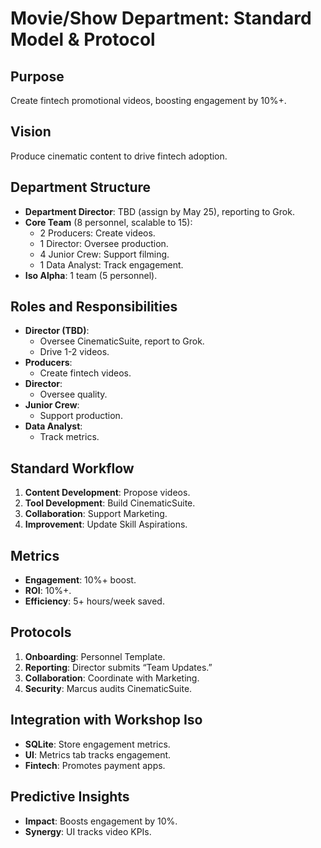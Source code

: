 # Movie/Show Department: Standard Model & Protocol

## Purpose
Create fintech promotional videos, boosting engagement by 10%+.

## Vision
Produce cinematic content to drive fintech adoption.

## Department Structure
- **Department Director**: TBD (assign by May 25), reporting to Grok.
- **Core Team** (8 personnel, scalable to 15):
  - 2 Producers: Create videos.
  - 1 Director: Oversee production.
  - 4 Junior Crew: Support filming.
  - 1 Data Analyst: Track engagement.
- **Iso Alpha**: 1 team (5 personnel).

## Roles and Responsibilities
- **Director (TBD)**:
  - Oversee CinematicSuite, report to Grok.
  - Drive 1-2 videos.
- **Producers**:
  - Create fintech videos.
- **Director**:
  - Oversee quality.
- **Junior Crew**:
  - Support production.
- **Data Analyst**:
  - Track metrics.

## Standard Workflow
1. **Content Development**: Propose videos.
2. **Tool Development**: Build CinematicSuite.
3. **Collaboration**: Support Marketing.
4. **Improvement**: Update Skill Aspirations.

## Metrics
- **Engagement**: 10%+ boost.
- **ROI**: 10%+.
- **Efficiency**: 5+ hours/week saved.

## Protocols
1. **Onboarding**: Personnel Template.
2. **Reporting**: Director submits “Team Updates.”
3. **Collaboration**: Coordinate with Marketing.
4. **Security**: Marcus audits CinematicSuite.

## Integration with Workshop Iso
- **SQLite**: Store engagement metrics.
- **UI**: Metrics tab tracks engagement.
- **Fintech**: Promotes payment apps.

## Predictive Insights
- **Impact**: Boosts engagement by 10%.
- **Synergy**: UI tracks video KPIs.